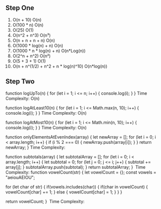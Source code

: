 ## Step One

1. O(n + 10)
    O(n)
2. O(100 * n)
    O(n)
3. O(25)
    O(1)
4. O(n^2 + n^3)
    O(n³)
5. O(n + n + n + n)
    O(n)
6. O(1000 * log(n) + n)
    O(n)
7. O(1000 * n * log(n) + n)
    O(n*Log(n))
8. O(2^n + n^2)
    O(n²)
9. O(5 + 3 + 1)
    O(1)
10. O(n + n^(1/2) + n^2 + n * log(n)^10)
    O(n*log(n))

## Step Two

function logUpTo(n) {
  for (let i = 1; i <= n; i++) {
    console.log(i);
  }
}
Time Complexity: O(n)



function logAtLeast10(n) {
  for (let i = 1; i <= Math.max(n, 10); i++) {
    console.log(i);
  }
}
Time Complexity: O(n)


function logAtMost10(n) {
  for (let i = 1; i <= Math.min(n, 10); i++) {
    console.log(i);
  }
}
Time Complexity: O(n)

function onlyElementsAtEvenIndex(array) {
  let newArray = [];
  for (let i = 0; i < array.length; i++) {
    if (i % 2 === 0) {
      newArray.push(array[i]);
    }
  }
  return newArray;
}
​Time Complexity:

function subtotals(array) {
  let subtotalArray = [];
  for (let i = 0; i < array.length; i++) {
    let subtotal = 0;
    for (let j = 0; j <= i; j++) {
      subtotal += array[j];
    }
    subtotalArray.push(subtotal);
  }
  return subtotalArray;
}
​
Time Complexity:
function vowelCount(str) {
  let vowelCount = {};
  const vowels = "aeiouAEIOU";

  for (let char of str) {
    if(vowels.includes(char)) {
      if(char in vowelCount) {
        vowelCount[char] += 1;
      } else {
        vowelCount[char] = 1;
      }
    }
  }

  return vowelCount;
}
​
Time Complexity: